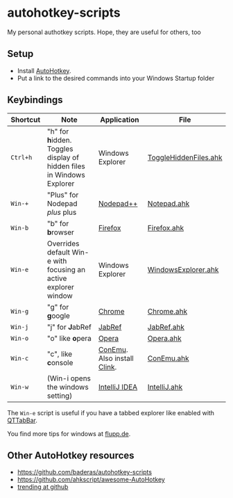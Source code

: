 autohotkey-scripts
==================

My personal authotkey scripts. Hope, they are useful for others, too

## Setup

- Install [AutoHotkey].
- Put a link to the desired commands into your Windows Startup folder

## Keybindings

Shortcut | Note | Application | File
-------- | ---- | ----------- | ----
`Ctrl+h` | "h" for **h**idden. Toggles display of hidden files in Windows Explorer | Windows Explorer | [ToggleHiddenFiles.ahk](ToggleHiddenFiles.ahk)
`Win-+`  | "Plus" for Nodepad *plus* plus | [Nodepad++] | [Notepad.ahk](Notepad.ahk)
`Win-b`  | "b" for **b**rowser | [Firefox] | [Firefox.ahk](Firefox.ahk)
`Win-e`  | Overrides default Win-e with focusing an active explorer window | Windows Explorer | [WindowsExplorer.ahk](WindowsExplorer.ahk)
`Win-g`  | "g" for **g**oogle  | [Chrome]  | [Chrome.ahk](Chrome.ahk)
`Win-j`  | "j" for **J**abRef  | [JabRef]  | [JabRef.ahk](JabRef.ahk)
`Win-o`  | "o" like **o**pera  | [Opera]     | [Opera.ahk](Opera.ahk)
`Win-c`  | "c", like **c**onsole | [ConEmu]. Also install [Clink]. | [ConEmu.ahk](ConEmu.ahk)
`Win-w`  | (Win-i opens the windows setting)  | [IntelliJ IDEA]  | [IntelliJ.ahk](IntelliJ.ahk)

The `Win-e` script is useful if you have a tabbed explorer like enabled with [QTTabBar].

You find more tips for windows at [flupp.de].

## Other AutoHotkey resources

* https://github.com/baderas/autohotkey-scripts
* https://github.com/ahkscript/awesome-AutoHotkey
* [trending at github]

[AutoHotkey]: http://www.autohotkey.com
[Chrome]: https://www.google.com/chrome
[Clink]: http://mridgers.github.io/clink/
[ConEmu]: https://conemu.github.io/
[Firefox]: http://www.mozilla.org/firefox
[IntelliJ IDEA]: https://www.jetbrains.com/idea/
[JabRef]: http://jabref.sourceforge.net/
[Nodepad++]: http://notepad-plus-plus.org/
[Opera]: http://www.opera.com/
[QTTabBar]: http://qttabbar.sourceforge.net/

[flupp.de]: http://wiki.flupp.de/windows
[trending at github]: https://github.com/trending?l=autohotkey
